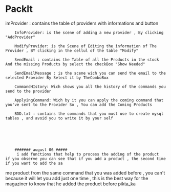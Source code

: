 # PackIt

  imProvider : contains the table of providers with informations and button
    
        InfoProvider: is the scene of adding a new provider , By clicking "AddProvider"
    
        ModifyProvider: is the Scene of Editing the information of The Provider , BY clicking in the cellul of the table "Modify"
    
        SendEmail : contains the Table of all the Products in the stock And the missing Products by select the checkBox "Show Needed"
    
        SendEmailMessage : is the scene wich you can send the email to the selected Provider By Select it by TheComboBox
    
        CommandHIstory: Wich shows you all the history of the commands you send to the provider
    
        ApplyingCommand: Wich by it you can apply the coming command that you've sent to the Provider So , You can add the Coming Products
    
        BDD.txt : contains the commands that you must use to create mysql tables , and avoid you to write it by your self
        
        
        
        
        
        
        ####### august 06 #####
         i add functions that help to process the adding of the product
    if you observe you can see that if you add a product , the second time if you want to add the sa
me product from the same command that you was added before , you can't because it will let you add just one time , this is the best way for the magaziner to know that he added the product before
    pikta_ka

        
